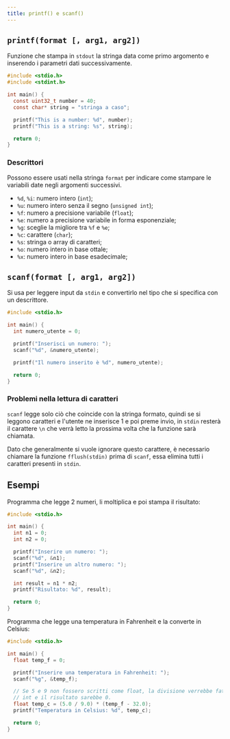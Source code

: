 ```yaml
---
title: printf() e scanf()
---
```


## `printf(format [, arg1, arg2])`

Funzione che stampa in `stdout` la stringa data come primo argomento e inserendo
i parametri dati successivamente.

```c
#include <stdio.h>
#include <stdint.h>

int main() {
  const uint32_t number = 40;
  const char* string = "stringa a caso";

  printf("This is a number: %d", number);
  printf("This is a string: %s", string);

  return 0;
}
```

### Descrittori

Possono essere usati nella stringa `format` per indicare come stampare le
variabili date negli argomenti successivi.

- `%d`, `%i`: numero intero (`int`);
- `%u`: numero intero senza il segno (`unsigned int`);
- `%f`: numero a precisione variabile (`float`);
- `%e`: numero a precisione variabile in forma esponenziale;
- `%g`: sceglie la migliore tra `%f` e `%e`;
- `%c`: carattere (`char`);
- `%s`: stringa o array di caratteri;
- `%o`: numero intero in base ottale;
- `%x`: numero intero in base esadecimale;

## `scanf(format [, arg1, arg2])`

Si usa per leggere input da `stdin` e convertirlo nel tipo che si specifica con
un descrittore.

```c
#include <stdio.h>

int main() {
  int numero_utente = 0;

  printf("Inserisci un numero: ");
  scanf("%d", &numero_utente);

  printf("Il numero inserito è %d", numero_utente);

  return 0;
}
```

### Problemi nella lettura di caratteri

`scanf` legge solo ciò che coincide con la stringa formato, quindi se si leggono
caratteri e l'utente ne inserisce 1 e poi preme invio, in `stdin` resterà il
carattere `\n` che verrà letto la prossima volta che la funzione sarà chiamata.

Dato che generalmente si vuole ignorare questo carattere, è necessario chiamare
la funzione `fflush(stdin)` prima di `scanf`, essa elimina tutti i caratteri
presenti in `stdin`.

## Esempi

Programma che legge 2 numeri, li moltiplica e poi stampa il risultato:

```c
#include <stdio.h>

int main() {
  int n1 = 0;
  int n2 = 0;

  printf("Inserire un numero: ");
  scanf("%d", &n1);
  printf("Inserire un altro numero: ");
  scanf("%d", &n2);

  int result = n1 * n2;
  printf("Risultato: %d", result);

  return 0;
}
```

Programma che legge una temperatura in Fahrenheit e la converte in Celsius:

```c
#include <stdio.h>

int main() {
  float temp_f = 0;

  printf("Inserire una temperatura in Fahrenheit: ");
  scanf("%g", &temp_f);

  // Se 5 e 9 non fossero scritti come float, la divisione verrebbe fatta tra 2
  // int e il risultato sarebbe 0.
  float temp_c = (5.0 / 9.0) * (temp_f - 32.0);
  printf("Temperatura in Celsius: %d", temp_c);

  return 0;
}
```

